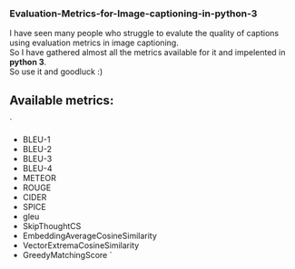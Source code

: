 ### Evaluation-Metrics-for-Image-captioning-in-python-3

I have seen many people who struggle to evalute the quality of captions using evaluation metrics in image captioning. <br>
So I have gathered almost all the metrics available for it and impelented in **python 3**. <br>
So use it and goodluck :)<br>


Available metrics:
------------------
`
 - BLEU-1
 - BLEU-2
 - BLEU-3
 - BLEU-4
 - METEOR
 - ROUGE
 - CIDER
 - SPICE
 - gleu
 - SkipThoughtCS
 - EmbeddingAverageCosineSimilarity
 - VectorExtremaCosineSimilarity
 - GreedyMatchingScore
`
